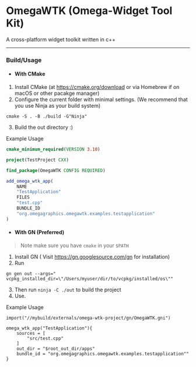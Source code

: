 # OmegaWTK (Omega-Widget Tool Kit)
 A cross-platform widget toolkit written in c++

---
###  Build/Usage


- #### With CMake
1. Install CMake (at https://cmake.org/download or via Homebrew if on macOS or other pacakge manager)
2. Configure the current folder with minimal settings.
(We recommend that you use Ninja as your build system)
```shell
cmake -S . -B ./build -G"Ninja" 
```
3. Build the out directory :)

Example Usage

```cmake
cmake_minimum_required(VERSION 3.10)

project(TestProject CXX)

find_package(OmegaWTK CONFIG REQUIRED)

add_omega_wtk_app(
    NAME
    "TestApplication"
    FILES 
    "test.cpp"
    BUNDLE_ID
    "org.omegagraphics.omegawtk.examples.testapplication"
)
```
- #### With GN (Preferred)
> Note make sure you have `cmake` in your `$PATH`
1. Install GN ( Visit https://gn.googlesource.com/gn for installation)   
2. Run 
```shell
gn gen out --args=" vcpkg_installed_dir=\"/Users/myuser/dir/to/vcpkg/installed/os\""
```
3. Then run `ninja -C ./out` to build the project
4. Use.

Example Usage

```GN
import("//mybuild/externals/omega-wtk-project/gn/OmegaWTK.gni")

omega_wtk_app("TestApplication"){
    sources = [
        "src/test.cpp"
    ]
    out_dir = "$root_out_dir/apps"
    bundle_id = "org.omegagraphics.omegawtk.examples.testapplication""
}

```